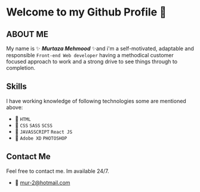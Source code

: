 # Welcome to my Github Profile 👋


## ABOUT ME

My name is ✨ **_Murtaza Mehmood_** ✨and i'm a self-motivated, adaptable and responsible `Front-end Web developer` having a methodical
customer focused approach to work and a strong drive to see things through to
completion.

## Skills

 I have working knowledge of following technologies some are mentioned above:

- 🌱 `HTML`
- 👯 `CSS` `SASS` `SCSS`
- 🤔 `JAVASSCRIPT` `React JS`
- 🔭 `Adobe XD` `PHOTOSHOP`

 ## Contact Me
 
 Feel free to contact me. Im available 24/7.
 
- 💬 mur-2@hotmail.com

